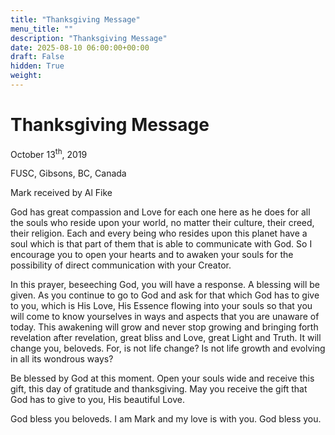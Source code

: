 ```yaml
---
title: "Thanksgiving Message"
menu_title: ""
description: "Thanksgiving Message"
date: 2025-08-10 06:00:00+00:00
draft: False
hidden: True
weight:
---
```

# Thanksgiving Message

October 13<sup>th</sup>, 2019

FUSC, Gibsons, BC, Canada

Mark received by Al Fike

God has great compassion and Love for each one here as he does for all the souls who reside upon your world, no matter their culture, their creed, their religion. Each and every being who resides upon this planet have a soul which is that part of them that is able to communicate with God. So I encourage you to open your hearts and to awaken your souls for the possibility of direct communication with your Creator.

In this prayer, beseeching God, you will have a response. A blessing will be given. As you continue to go to God and ask for that which God has to give to you, which is His Love, His Essence flowing into your souls so that you will come to know yourselves in ways and aspects that you are unaware of today. This awakening will grow and never stop growing and bringing forth revelation after revelation, great bliss and Love, great Light and Truth. It will change you, beloveds. For, is not life change? Is not life growth and evolving in all its wondrous ways?

Be blessed by God at this moment. Open your souls wide and receive this gift, this day of gratitude and thanksgiving. May you receive the gift that God has to give to you, His beautiful Love.

God bless you beloveds. I am Mark and my love is with you. God bless you.
